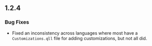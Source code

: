 ## 1.2.4

### Bug Fixes

* Fixed an inconsistency across languages where most have a `Customizations.qll` file for adding customizations, but not all did.
